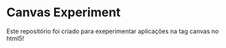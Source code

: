 # Canvas Experiment

Este repositório foi criado para exeperimentar aplicações na tag canvas no html5! 